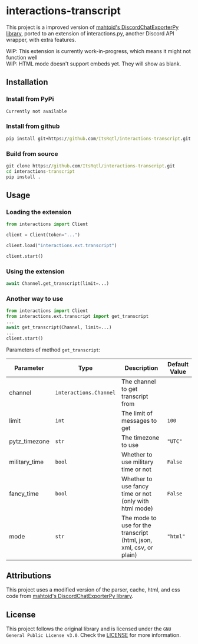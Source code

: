 # interactions-transcript

This project is a improved version of [mahtoid's DiscordChatExporterPy library](https://github.com/mahtoid/DiscordChatExporterPy), ported to an extension of interactions.py, another Discord API wrapper, with extra features.  

WIP: This extension is currently work-in-progress, which means it might not function well  
WIP: HTML mode doesn't support embeds yet. They will show as blank.  

## Installation

### Install from PyPi

```bat
Currently not available
```

### Install from github

```bat
pip install git+https://github.com/ItsRqtl/interactions-transcript.git
```

### Build from source

```bat
git clone https://github.com/ItsRqtl/interactions-transcript.git
cd interactions-transcript
pip install .
```

## Usage

### Loading the extension

```py
from interactions import Client

client = Client(token="...")

client.load("interactions.ext.transcript")

client.start()
```

### Using the extension

```py
await Channel.get_transcript(limit=...)
```

### Another way to use

```py
from interactions import Client
from interactions.ext.transcript import get_transcript
...
await get_transcript(Channel, limit=...)
...
client.start()
```

Parameters of method `get_transcript`:

|Parameter|Type|Description|Default Value|
|---|---|---|---|
|channel|`interactions.Channel`|The channel to get transcript from||
|limit|`int`|The limit of messages to get|`100`|
|pytz_timezone|`str`|The timezone to use|`"UTC"`|
|military_time|`bool`|Whether to use military time or not|`False`|
|fancy_time|`bool`|Whether to use fancy time or not (only with html mode)|`False`|
|mode|`str`|The mode to use for the transcript (html, json, xml, csv, or plain)|`"html"`|

## Attributions

This project uses a modified version of the parser, cache, html, and css code from [mahtoid's DiscordChatExporterPy library](https://github.com/mahtoid/DiscordChatExporterPy).

## License

This project follows the original library and is licensed under the `GNU General Public License v3.0`. Check the [LICENSE](/LICENSE) for more information.